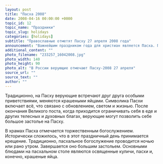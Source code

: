 ```yaml
---
layout: post
title: "Пасха 2008"
date: 2008-04-16 00:00:00 +0000
topic_id: 12
topic_name: "Праздники"
topic_slug: holidays
categories: [holidays]
subtitle: "Православные отметят Пасху 27 апреля 2008 года"
announcement: "Важнейшим праздником года для христиан является Пасха. Праздник Пасхи отмечается в честь воскресения (оживления после смерти в результате распятия) Иисуса Христа. День празднования Пасхи меняется от года к году, поскольку дата праздника определяется по лунно-солнечному календарю. В 2008 году Пасха у католиков отмечалась 23 марта. Для православных Пасха 2008 наступает 27 апреля. Годом раньше дни празднования Пасхи у католиков и у православных совпали. Это случается приблизительно раз в два-три года."
additional_content: ""
photo_filename: "233257_16042008.jpg"
photo_width: 140
photo_height: 90
photo_alt: "В России верующие отмечают Пасху-2008 27 апреля"
source_url: ""
source_text: ""
author: ""
---
```

Традиционно, на Пасху верующие встречают друг друга особыми приветствиями, меняются крашеными яйцами. Символика Пасхи включает всё, что связано с обновлением, светом и жизнью. После окончания Великого поста, когда приходится ограничивать себя в еде и других телесных и духовных благах, верующие могут позволить себе большое застолье на Пасху.

В храмах Пасха отмечается торжественным богослужением. Исторически сложилось, что в этот праздничный день принимается крещение. Традиционно, пасхальное богослужение проводится ночью или рано утром. Завершается оно большим застольем. Основными блюдами на пасхальном столе являются освященные куличи, пасхи и, конечно, крашеные яйца.
